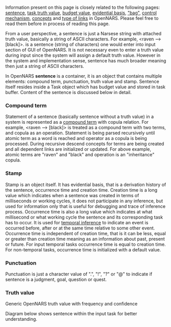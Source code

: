 Information present on this page is closely related to the following pages: [sentence](https://github.com/opennars/opennars/wiki/Sentence:-types,-format), [task](https://github.com/opennars/opennars/wiki/Tasks-Management-in-OpenNARS),[truth value](https://github.com/opennars/opennars/wiki/Truth-Value:-Definition-and-Examples), [budget value](https://github.com/opennars/opennars/wiki/Budget-Value), [evidential basis](https://github.com/opennars/opennars/wiki/Data-structure-for-evidential-basis,-beliefs-and-goals), ["bag"](https://github.com/opennars/opennars/wiki/System-Memory-(bag,-overall-structure)), [control mechanism](https://github.com/opennars/opennars/wiki/Working-Cycle), [concepts](https://github.com/opennars/opennars/wiki/Concept-Object:-Content-and-Attributes) and [type of links](https://github.com/opennars/opennars/wiki/Types-of-Links:-task-and-term-links) in OpenNARS. Please feel free to read them before in process of reading this page.

From a user perspective, a sentence is just a Narsese string with attached truth value, basically a string of ASCII characters. For example, <raven --> [black]>. is a sentence (string of characters) one would enter into input section of GUI of OpenNARS. It is not necessary even to enter a truth value during input since the system will assign a default truth value. However in the system and implementation sense, sentence has much broader meaning then just a string of ASCII characters.  

In OpenNARS **sentence** is a container, it is an object that contains multiple elements: compound term, punctuation, truth value and stamp. Sentence itself resides inside a Task object which has budget value and stored in task buffer. Content of the sentence is discussed below in detail.

### Compound term
Statement of a sentence (basically sentence without a truth value) in a system is represented as a [compound term](https://github.com/opennars/opennars/wiki/Term:-types,-format) with copula relation. For example, <raven --> [black]> is treated as a compound term with two terms, and copula as an operation. Statement is being parsed recursively until atomic term as a word is reached and operator as a copula is being processed. During recursive descend concepts for terms are being created and all dependent links are initialized or updated. For above example, atomic terms are "raven" and "black" and operation is an "inheritance" copula.

### Stamp
Stamp is an object itself. It has evidential basis, that is a derivation history of the sentence, occurrence time and creation time. Creation time is a long value which indicates when a sentence was created in terms of milliseconds or working cycles, it does not participate in any inference, but used for information only that is useful for debugging and trace of inference process. Occurrence time is also a long value which indicates at what millisecond or what working cycle the sentence and its corresponding task has to occur. It is used for [temporal inference](https://github.com/opennars/opennars/wiki/Temporal-Inference) to indicate an event is occurred before, after or at the same time relative to some other event. Occurrence time is independent of creation time, that is it can be less, equal or greater than creation time meaning as an information about past, present or future. For input temporal tasks occurrence time is equal to creation time. For non-temporal tasks, occurrence time is initialized with a default value.     

### Punctuation
Punctuation is just a character value of ".", "!", "?" or "@" to indicate if sentence is a judgment, goal, question or quest.

### Truth value
Generic OpenNARS truth value with frequency and confidence

Diagram below shows sentence within the input task for better understanding.


